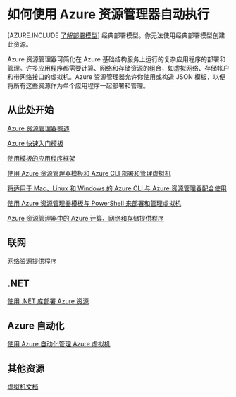 <properties
	pageTitle="使用 Azure 资源管理器自动执行 | Microsoft Azure"
	description="获取相关主题的链接，了解如何使用资源管理器自动化 Azure 虚拟机的创建和管理过程。"
	services="virtual-machines"
	documentationCenter=""
	authors="davidmu1"
	manager="timlt"
	editor=""
	tags="azure-resource-manager"/>  


<tags
	ms.service="virtual-machines"
	ms.date="10/29/2015"
	wacn.date=""/>  



# 如何使用 Azure 资源管理器自动执行

[AZURE.INCLUDE [了解部署模型](../includes/learn-about-deployment-models-rm-include.md)] 经典部署模型。你无法使用经典部署模型创建此资源。

Azure 资源管理器可简化在 Azure 基础结构服务上运行的复杂应用程序的部署和管理。许多应用程序都需要计算、网络和存储资源的组合，如虚拟网络、存储帐户和带网络接口的虚拟机。Azure 资源管理器允许你使用或构造 JSON 模板，以便将所有这些资源作为单个应用程序一起部署和管理。

## 从此处开始

[Azure 资源管理器概述](/documentation/articles/resource-group-overview)

[Azure 快速入门模板](http://go.microsoft.com/fwlink/p/?linkid=536445&clcid=0x409)

[使用模板的应用程序框架](/documentation/articles/virtual-machines-app-frameworks)

[使用 Azure 资源管理器模板和 Azure CLI 部署和管理虚拟机](http://go.microsoft.com/fwlink/p/?linkid=534868&clcid=0x409)

[将适用于 Mac、Linux 和 Windows 的 Azure CLI 与 Azure 资源管理器配合使用](/documentation/articles/xplat-cli-azure-resource-manager)

[使用 Azure 资源管理器模板与 PowerShell 来部署和管理虚拟机](/documentation/articles/virtual-machines-deploy-rmtemplates-powershell)

[Azure 资源管理器中的 Azure 计算、网络和存储提供程序](/documentation/articles/virtual-machines-azurerm-versus-azuresm)


## 联网

[网络资源提供程序](http://go.microsoft.com/fwlink/p/?linkid=534943&clcid=0x409)

## .NET

[使用 .NET 库部署 Azure 资源](/documentation/articles/virtual-machines-arm-deployment)


## Azure 自动化

[使用 Azure 自动化管理 Azure 虚拟机](/documentation/articles/automation-manage-virtual-machines)

## 其他资源

[虚拟机文档](http://azure.microsoft.com/documentation/services/virtual-machines/)

<!---HONumber=Mooncake_Quality_Review_1118_2016-->